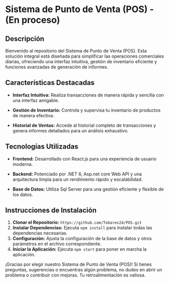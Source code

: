 # Sistema de Punto de Venta (POS) - (En proceso)

## Descripción

Bienvenido al repositorio del Sistema de Punto de Venta (POS). Esta solución integral está diseñada para simplificar las operaciones comerciales diarias, ofreciendo una interfaz intuitiva, gestión de inventario eficiente y funciones avanzadas de generación de informes.

## Características Destacadas

- **Interfaz Intuitiva:** Realiza transacciones de manera rápida y sencilla con una interfaz amigable.

- **Gestión de Inventario:** Controla y supervisa tu inventario de productos de manera efectiva.

- **Historial de Ventas:** Accede al historial completo de transacciones y genera informes detallados para un análisis exhaustivo.

## Tecnologías Utilizadas

- **Frontend:** Desarrollado con React.js para una experiencia de usuario moderna.

- **Backend:** Potenciado por .NET 6, Asp.net core Web API y una arquitectura limpia para un rendimiento rápido y escalabilidad.

- **Base de Datos:** Utiliza Sql Server para una gestión eficiente y flexible de los datos.

## Instrucciones de Instalación

1. **Clonar el Repositorio:** `https://github.com/Tobares24/POS.git`
2. **Instalar Dependencias:** Ejecuta `npm install` para instalar todas las dependencias necesarias.
3. **Configuración:** Ajusta la configuración de la base de datos y otros parámetros en el archivo correspondiente.
4. **Iniciar la Aplicación:** Ejecuta `npm start` para poner en marcha la aplicación.

¡Gracias por elegir nuestro Sistema de Punto de Venta (POS)! Si tienes preguntas, sugerencias o encuentras algún problema, no dudes en abrir un problema o contribuir con mejoras. Tu retroalimentación es valiosa.
